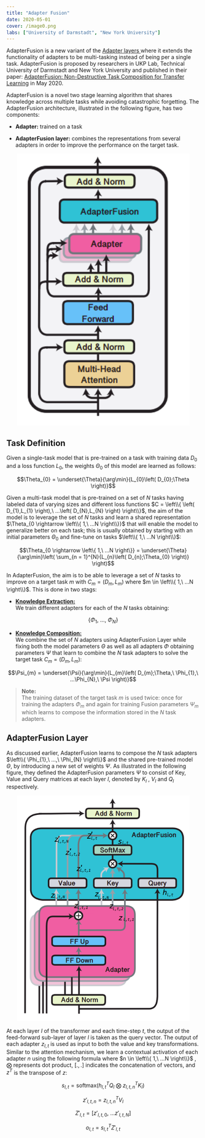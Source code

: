 ```yaml
---
title: "Adapter Fusion"
date: 2020-05-01
cover: /image0.png
labs: ["University of Darmstadt", "New York University"]
---
```


AdapterFusion is a new variant of the [Adapter layers
](https://phanxuanphucnd.github.io/language-modeling/adapter) where it extends
the functionality of adapters to be multi-tasking instead of being per a
single task. AdapterFusion is proposed by researchers in UKP Lab,
Technical University of Darmstadt and New York University and
published in their paper: [AdapterFusion: Non-Destructive Task
Composition for Transfer Learning](https://arxiv.org/pdf/2005.00247.pdf)
in May 2020.

AdapterFusion is a novel two stage learning algorithm that shares knowledge
across multiple tasks while avoiding catastrophic forgetting. The AdapterFusion
architecture, illustrated in the following figure, has two components:

-   **Adapter:** trained on a task

-   **AdapterFusion layer:** combines the representations from several
    adapters in order to improve the performance on the target task.

<div align="center">
    <img src="media/adapter_fusion/image1.png" width=450>
</div>

Task Definition
---------------

Given a single-task model that is pre-trained on a task with training
data $D_{0}$ and a loss function $L_{0}$, the weights $\Theta_{0}$ of
this model are learned as follows:

$$\Theta_{0} = \underset{\Theta}{\arg\min}{L_{0}\left( D_{0};\Theta \right)}$$

Given a multi-task model that is pre-trained on a set of $N$ tasks
having labeled data of varying sizes and different loss functions
$C = \left\\{ \left( D_{1},L_{1} \right),\ ...\left( D_{N},L_{N} \right) \right\\}$,
the aim of the model is to leverage the set of $N$ tasks and learn a
shared representation $\Theta_{0 \rightarrow \left\\{ 1,\ ...N \right\\}}$
that will enable the model to generalize better on each task; this is
usually obtained by starting with an initial parameters $\Theta_{0}$ and
fine-tune on tasks $\left\\{ 1,\ ...N \right\\}$:

$$\Theta_{0 \rightarrow \left\{ 1,\ ...N \right\}} = \underset{\Theta}{\arg\min}\left( \sum_{n = 1}^{N}{L_{n}\left( D_{n};\Theta_{0} \right)} \right)$$

In AdapterFusion, the aim is to be able to leverage a set of $N$ tasks
to improve on a target task $m$ with
$C_{m} = \left( D_{m},L_{m} \right)$ where
$m \in \left\\{ 1,\ ...N \right\\}$. This is done in two stags:

-   <u><strong>Knowledge Extraction:</strong></u>\
    We train different adapters for each of the *N* tasks obtaining:

$$\left\{ \Phi_{1},\ ...,\ \Phi_{N} \right\}$$

-   <u><strong>Knowledge Composition:</strong></u>\
    We combine the set of $N$ adapters using AdapterFusion Layer while
    fixing both the model parameters $\Theta$ as well as all adapters
    $\Phi$ obtaining parameters $\Psi$ that learn to combine the $N$
    task adapters to solve the target task
    $C_{m} = \left( D_{m},L_{m} \right)$:

$$\Psi_{m} = \underset{\Psi}{\arg\min}{L_{m}\left( D_{m};\Theta,\ \Phi_{1},\ ...\Phi_{N},\ \Psi \right)}$$

> **Note:**\
The training dataset of the target task $m$ is used twice: once for
training the adapters $\Phi_{m}$ and again for training Fusion
parameters $\Psi_{m}$ which learns to compose the information stored in
the $N$ task adapters.

AdapterFusion Layer
-------------------

As discussed earlier, AdapterFusion learns to compose the $N$ task adapters
$\left\\{ \Phi_{1},\ ...,\ \Phi_{N} \right\\}$ and the shared pre-trained
model $\Theta$, by introducing a new set of weights $\Psi$. As
illustrated in the following figure, they defined the AdapterFusion
parameters $\Psi$ to consist of Key, Value and Query matrices at each
layer $l$, denoted by $K_{l}$ , $V_{l}$ and $Q_{l}$ respectively.

<div align="center">
    <img src="media/adapter_fusion/image2.png" width=450>
</div>

At each layer $l$ of the transformer and each time-step $t$, the output
of the feed-forward sub-layer of layer $l$ is taken as the query vector.
The output of each adapter $z_{l,t}$ is used as input to both the value
and key transformations. Similar to the attention mechanism, we learn a
contextual activation of each adapter $n$ using the following formula
where $n \in \left\\{ 1,\ ...N \right\\}$ , $\bigotimes$ represents dot
product, $\left\lbrack .,. \right\rbrack$ indicates the concatenation of
vectors, and $z^{T}$ is the transpose of $z$:

$$s_{l,t} = \text{softmax}\left( h_{l,t}^{T}Q_{l}\ \bigotimes\ z_{l,t,n}^{T}K_{l} \right)$$

$${z'}_{l,t,n} = z_{l,t,n}^{T}V_{l}$$

$${Z'}_{l,t} = \left\lbrack {z'}_{l,t,0},\ ...{z'}_{l,t,N} \right\rbrack$$

$$o_{l,t} = s_{l,t}^{T}{Z'}_{l,t}$$
